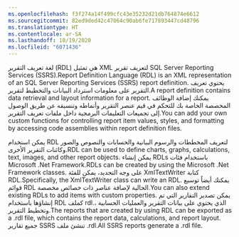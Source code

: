 ```yaml
---
ms.openlocfilehash: f3f274a14f499cfc43e35232d21db764874e6612
ms.sourcegitcommit: 82ed9ded42c47064c90ab6fe717893447cd48796
ms.translationtype: HT
ms.contentlocale: ar-SA
ms.lasthandoff: 10/19/2020
ms.locfileid: "6071436"
---
```


<span data-ttu-id="bd8e7-101">لغة تعريف التقرير (RDL) هي تمثيل XML لتعريف تقرير SQL Server Reporting Services ‏(SSRS).</span><span class="sxs-lookup"><span data-stu-id="bd8e7-101">Report Definition Language (RDL) is an XML representation of an SQL Server Reporting Services (SSRS) report definition.</span></span> <span data-ttu-id="bd8e7-102">يحتوي تعريف التقرير على معلومات استرداد البيانات والتخطيط لتقرير.</span><span class="sxs-lookup"><span data-stu-id="bd8e7-102">A report definition contains data retrieval and layout information for a report.</span></span> <span data-ttu-id="bd8e7-103">يمكنك إضافة الوظائف المخصصة الخاصة بك للتحكم في قيم عنصر التقرير وأنماطه وتنسيقه عن طريق الوصول إلى تجميعات التعليمات البرمجية داخل ملفات تعريف التقرير.</span><span class="sxs-lookup"><span data-stu-id="bd8e7-103">You can add your own custom functions for controlling report item values, styles, and formatting by accessing code assemblies within report definition files.</span></span>  

<span data-ttu-id="bd8e7-104">يمكن استخدام RDL لتعريف المخططات والرسوم البيانية والحسابات والنصوص والصور وكائنات التقرير الأخرى.</span><span class="sxs-lookup"><span data-stu-id="bd8e7-104">RDL can be used to define charts, graphs, calculations, text, images, and other report objects.</span></span> <span data-ttu-id="bd8e7-105">يمكن إنشاء RDLs باستخدام فئات Microsoft .Net Framework.</span><span class="sxs-lookup"><span data-stu-id="bd8e7-105">RDLs can be created by using the Microsoft .Net Framework classes.</span></span> <span data-ttu-id="bd8e7-106">على وجه التحديد، يمكن للفئة XmlTextWriter كتابة RDL.</span><span class="sxs-lookup"><span data-stu-id="bd8e7-106">Specifically, the XmlTextWriter class can write an RDL.</span></span> <span data-ttu-id="bd8e7-107">يمكنك أيضاً توسيع قوائم RDL الحالية لإضافة عناصر ذات خصائص مخصصة.</span><span class="sxs-lookup"><span data-stu-id="bd8e7-107">You can also extend existing RDLs to add items with custom properties.</span></span> <span data-ttu-id="bd8e7-108">يمكن تصدير التقارير التي تم إنشاؤها باستخدام RDL كملف rdl.، الذي يحتوي على بيانات التقرير والعمليات الحسابية وتخطيط التقرير.</span><span class="sxs-lookup"><span data-stu-id="bd8e7-108">The reports that are created by using RDL can be exported as a .rdl file, which contains the report data, calculations, and report layout.</span></span> <span data-ttu-id="bd8e7-109">جميع تقارير SSRS تنشئ ملف .rdl.</span><span class="sxs-lookup"><span data-stu-id="bd8e7-109">All SSRS reports generate a .rdl file.</span></span>
